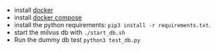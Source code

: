 * install [docker](https://docs.docker.com/engine/install/ubuntu/)
* install [docker compose](https://docs.docker.com/compose/install/linux/)
* install the python requirements: `pip3 install -r requirements.txt`.
* start the milvus db with `./start_db.sh`
* Run the dummy db test `python3 test_db.py`